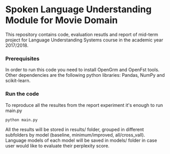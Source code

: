 # Spoken Language Understanding Module for Movie Domain

This repository contains code, evaluation resutls and report of mid-term project for Language Understanding Systems course in the academic year 2017/2018.


### Prerequisites

In order to run this code you need to install OpenGrm and OpenFst tools. Other dependencies are the following python libraries: Pandas, NumPy and scikit-learn.


### Run the code

To reproduce all the resultes from the report experiment it's enough to run main.py

```
python main.py
```

All the results will be stored in results/ folder, grouped in different subfolders by model (baseline, minimum/improved, all/cross_vall). Language models of each model will be saved in models/ folder in case user would like to evaluate their perplexity score. 

